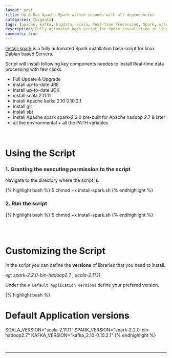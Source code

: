 ```yaml
---
layout: post
title: Up & Run Apache Spark within seconds with all dependencies
categories: [bigdata]
tags: [apache, kafka, bigdata, scala, Real-Time-Processing, Spark, streaming, java, git]
description: Fully automated bash script for Spark installation in linux Dabian based Servers.
comments: true
---
```


[install-spark](https://github.com/OmalPerera/install-Spark) is a fully automated Spark installation bash script for linux Dabian based Servers.

Script will install following key components needes to install Real-time data processing with few clicks.

  - Full Update & Upgrade
  - install up-to-date JRE
  - install up-to-date JDK
  - install scala 2.11.11
  - install Apache kafka 2.10 0.10.2.1
  - install git
  - install sbt
  - install Apache spark spark-2.2.0 pre-built for Apache hadoop 2.7 & later
  - all the environmental + all the PATH variables

<br>


# Using the Script #

### 1. Granting the executing permission to the script ###

Navigate to the directory where the script is.

{% highlight bash %}
$ chmod +x install-spark.sh
{% endhighlight %}


### 2. Run the script ###

{% highlight bash %}
$ chmod +x install-spark.sh
{% endhighlight %}

<br>
<br>

# Customizing the Script #

In the script you can define the **versions** of libraries that you need to install.<br>

_eg: spark-2.2.0-bin-hadoop2.7 , scala-2.11.11_
<br>

Under the `# Default Application versions` define your prefered version.

{% highlight bash %}
# Default Application versions

SCALA_VERSION="scala-2.11.11"
SPARK_VERSION="spark-2.2.0-bin-hadoop2.7"
KAFKA_VERSION="kafka_2.10-0.10.2.1"
{% endhighlight %}

<br>

--------------
